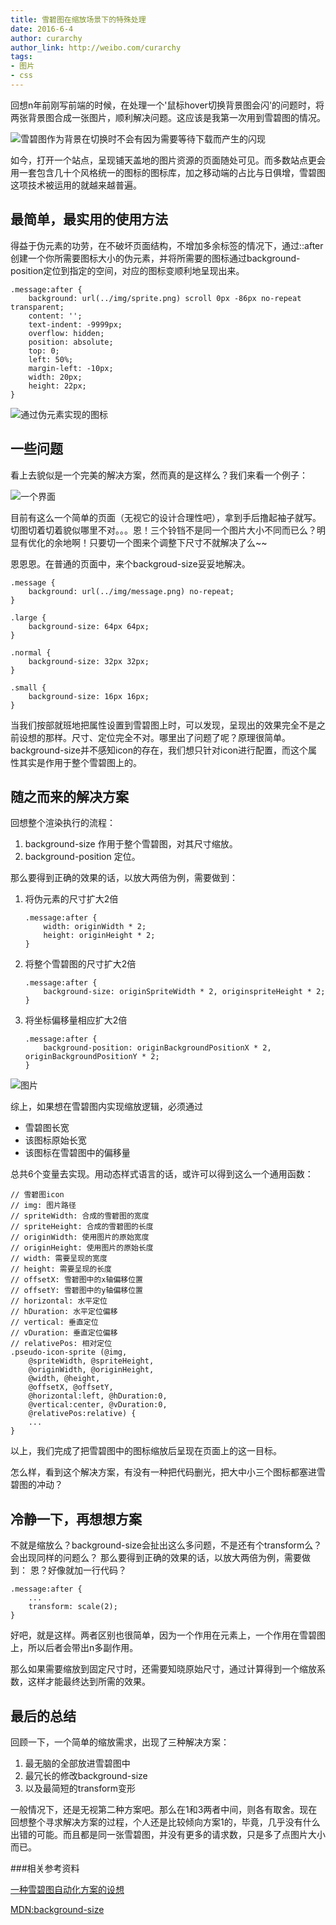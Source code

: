 ```yaml
---
title: 雪碧图在缩放场景下的特殊处理
date: 2016-6-4
author: curarchy
author_link: http://weibo.com/curarchy
tags:
- 图片
- css
---
```


回想n年前刚写前端的时候，在处理一个'鼠标hover切换背景图会闪'的问题时，将两张背景图合成一张图片，顺利解决问题。这应该是我第一次用到雪碧图的情况。

![雪碧图作为背景在切换时不会有因为需要等待下载而产生的闪现](img/1.png)

如今，打开一个站点，呈现铺天盖地的图片资源的页面随处可见。而多数站点更会用一套包含几十个风格统一的图标的图标库，加之移动端的占比与日俱增，雪碧图这项技术被运用的就越来越普遍。


## 最简单，最实用的使用方法

得益于伪元素的功劳，在不破坏页面结构，不增加多余标签的情况下，通过::after创建一个你所需要图标大小的伪元素，并将所需要的图标通过background-position定位到指定的空间，对应的图标变顺利地呈现出来。

```
.message:after {
    background: url(../img/sprite.png) scroll 0px -86px no-repeat transparent;
    content: '';
    text-indent: -9999px;
    overflow: hidden;
    position: absolute;
    top: 0;
    left: 50%;
    margin-left: -10px;
    width: 20px;
    height: 22px;
}

```
![通过伪元素实现的图标](img/2.png)

## 一些问题

看上去貌似是一个完美的解决方案，然而真的是这样么？我们来看一个例子：

![一个界面](img/3.png)

目前有这么一个简单的页面（无视它的设计合理性吧），拿到手后撸起袖子就写。切图切着切着貌似哪里不对。。。恩！三个铃铛不是同一个图片大小不同而已么？明显有优化的余地啊！只要切一个图来个调整下尺寸不就解决了么~~


恩恩恩。在普通的页面中，来个backgroud-size妥妥地解决。

```
.message {
    background: url(../img/message.png) no-repeat;
}

.large {
    background-size: 64px 64px;
}

.normal {
    background-size: 32px 32px;
}

.small {
    background-size: 16px 16px;
}
```

当我们按部就班地把属性设置到雪碧图上时，可以发现，呈现出的效果完全不是之前设想的那样。尺寸、定位完全不对。哪里出了问题了呢？原理很简单。background-size并不感知icon的存在，我们想只针对icon进行配置，而这个属性其实是作用于整个雪碧图上的。


## 随之而来的解决方案

回想整个渲染执行的流程：

1. background-size 作用于整个雪碧图，对其尺寸缩放。
2. background-position 定位。

那么要得到正确的效果的话，以放大两倍为例，需要做到：

1. 将伪元素的尺寸扩大2倍

    ```
    .message:after {
        width: originWidth * 2;
        height: originHeight * 2;
    }
    ```
2. 将整个雪碧图的尺寸扩大2倍

    ```
    .message:after {
        background-size: originSpriteWidth * 2, originspriteHeight * 2;
    }
    ```

3. 将坐标偏移量相应扩大2倍

    ```
    .message:after {
        background-position: originBackgroundPositionX * 2, originBackgroundPositionY * 2;
    }
    ```
![图片](img/4.png)

综上，如果想在雪碧图内实现缩放逻辑，必须通过

- 雪碧图长宽
- 该图标原始长宽
- 该图标在雪碧图中的偏移量

总共6个变量去实现。用动态样式语言的话，或许可以得到这么一个通用函数：

```
// 雪碧图icon
// img: 图片路径
// spriteWidth: 合成的雪碧图的宽度
// spriteHeight: 合成的雪碧图的长度
// originWidth: 使用图片的原始宽度
// originHeight: 使用图片的原始长度
// width: 需要呈现的宽度
// height: 需要呈现的长度
// offsetX: 雪碧图中的x轴偏移位置
// offsetY: 雪碧图中的y轴偏移位置
// horizontal: 水平定位
// hDuration: 水平定位偏移
// vertical: 垂直定位
// vDuration: 垂直定位偏移
// relativePos: 相对定位
.pseudo-icon-sprite (@img,
    @spriteWidth, @spriteHeight,
    @originWidth, @originHeight,
    @width, @height,
    @offsetX, @offsetY,
    @horizontal:left, @hDuration:0,
    @vertical:center, @vDuration:0,
    @relativePos:relative) {
    ...
}
```
以上，我们完成了把雪碧图中的图标缩放后呈现在页面上的这一目标。

怎么样，看到这个解决方案，有没有一种把代码删光，把大中小三个图标都塞进雪碧图的冲动？

## 冷静一下，再想想方案

不就是缩放么？background-size会扯出这么多问题，不是还有个transform么？会出现同样的问题么？
那么要得到正确的效果的话，以放大两倍为例，需要做到：
恩？好像就加一行代码？

```
.message:after {
    ...
    transform: scale(2);
}
```
好吧，就是这样。两者区别也很简单，因为一个作用在元素上，一个作用在雪碧图上，所以后者会带出n多副作用。

那么如果需要缩放到固定尺寸时，还需要知晓原始尺寸，通过计算得到一个缩放系数，这样才能最终达到所需的效果。

## 最后的总结
回顾一下，一个简单的缩放需求，出现了三种解决方案：

1. 最无脑的全部放进雪碧图中
2. 最冗长的修改background-size
3. 以及最简短的transform变形

一般情况下，还是无视第二种方案吧。那么在1和3两者中间，则各有取舍。现在回想整个寻求解决方案的过程，个人还是比较倾向方案1的，毕竟，几乎没有什么出错的可能。而且都是同一张雪碧图，并没有更多的请求数，只是多了点图片大小而已。


###相关参考资料

[一种雪碧图自动化方案的设想](http://efe.baidu.com/blog/automatic-sprite/)


[MDN:background-size](https://developer.mozilla.org/zh-CN/docs/Web/CSS/background-size)
